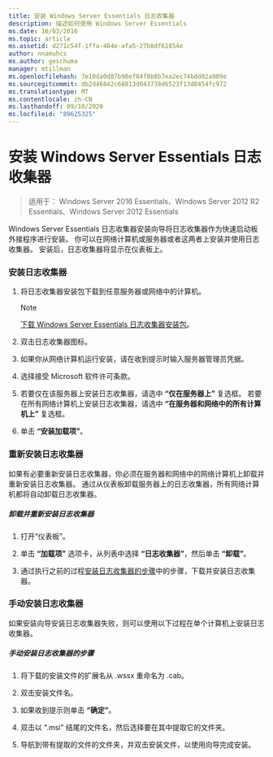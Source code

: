 ```yaml
---
title: 安装 Windows Server Essentials 日志收集器
description: 描述如何使用 Windows Server Essentials
ms.date: 10/03/2016
ms.topic: article
ms.assetid: d271c54f-1ffa-464e-afa5-27b8df61854e
author: nnamuhcs
ms.author: geschuma
manager: mtillman
ms.openlocfilehash: 7e10da0d87b98ef84f8b8b7ea2ec74bdd02a909e
ms.sourcegitcommit: db2d46842c68813d043738d6523f13d8454fc972
ms.translationtype: MT
ms.contentlocale: zh-CN
ms.lasthandoff: 09/10/2020
ms.locfileid: "89625325"
---
```

# <a name="install-the-windows-server-essentials-log-collector"></a>安装 Windows Server Essentials 日志收集器

>适用于： Windows Server 2016 Essentials、Windows Server 2012 R2 Essentials、Windows Server 2012 Essentials

Windows Server Essentials 日志收集器安装向导将日志收集器作为快速启动板外接程序进行安装。 你可以在网络计算机或服务器或者这两者上安装并使用日志收集器。 安装后，日志收集器将显示在仪表板上。

###  <a name="to-install-the-log-collector"></a><a name="BKMK_ToInstall"></a> 安装日志收集器

1.  将日志收集器安装包下载到任意服务器或网络中的计算机。

    > [!NOTE]
    > [下载 Windows Server Essentials 日志收集器安装包](https://www.microsoft.com/download/details.aspx?id=34821)。

2.  双击日志收集器图标。

3.  如果你从网络计算机运行安装，请在收到提示时输入服务器管理员凭据。

4.  选择接受 Microsoft 软件许可条款。

5.  若要仅在该服务器上安装日志收集器，请选中 **“仅在服务器上”** 复选框。 若要在所有网络计算机上安装日志收集器，请选中 **“在服务器和网络中的所有计算机上”** 复选框。

6.  单击 **“安装加载项”**。

###  <a name="reinstalling-the-log-collector"></a><a name="BKMK_Reinstall"></a> 重新安装日志收集器
 如果有必要重新安装日志收集器，你必须在服务器和网络中的网络计算机上卸载并重新安装日志收集器。 通过从仪表板卸载服务器上的日志收集器，所有网络计算机都将自动卸载日志收集器。

##### <a name="to-uninstall-and-reinstall-the-log-collector"></a>卸载并重新安装日志收集器

1.  打开“仪表板”。

2.  单击 **“加载项”** 选项卡，从列表中选择 **“日志收集器”**，然后单击 **“卸载”**。

3.  通过执行之前的过程[安装日志收集器的步骤](Install-the-Windows-Server-Essentials-Log-Collector.md#BKMK_ToInstall)中的步骤，下载并安装日志收集器。

### <a name="manually-install-the-log-collector"></a>手动安装日志收集器
 如果安装向导安装日志收集器失败，则可以使用以下过程在单个计算机上安装日志收集器。

##### <a name="to-manually-install-the-log-collector"></a>手动安装日志收集器的步骤

1.  将下载的安装文件的扩展名从 .wssx 重命名为 .cab。

2.  双击安装文件名。

3.  如果收到提示则单击 **“确定”**。

4.  双击以 ".msi" 结尾的文件名，然后选择要在其中提取它的文件夹。

5.  导航到带有提取的文件的文件夹，并双击安装文件，以使用向导完成安装。
